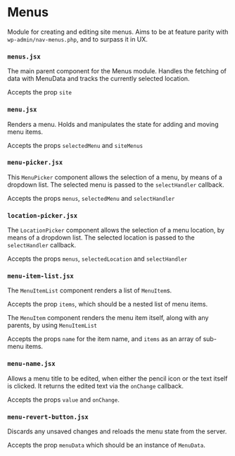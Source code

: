Menus
=====

Module for creating and editing site menus. Aims to be at feature parity with `wp-admin/nav-menus.php`, and to surpass it in UX.

### `menus.jsx`

The main parent component for the Menus module. Handles the fetching of data with MenuData and tracks the currently selected location.

Accepts the prop `site`

### `menu.jsx`

Renders a menu. Holds and manipulates the state for adding and moving menu items.

Accepts the props `selectedMenu` and `siteMenus`

### `menu-picker.jsx`

This `MenuPicker` component allows the selection of a menu, by means of a dropdown list. The selected menu is passed to the `selectHandler` callback.

Accepts the props `menus`, `selectedMenu` and `selectHandler`

### `location-picker.jsx`

The `LocationPicker` component allows the selection of a menu location, by means of a dropdown list. The selected location is passed to the `selectHandler` callback.

Accepts the props `menus`, `selectedLocation` and `selectHandler`

### `menu-item-list.jsx`

The `MenuItemList` component renders a list of `MenuItem`s.

Accepts the prop `items`, which should be a nested list of menu items.

The `MenuItem` component renders the menu item itself, along with any parents, by using `MenuItemList`

Accepts the props `name` for the item name, and `items` as an array of sub-menu items.

### `menu-name.jsx`

Allows a menu title to be edited, when either the pencil icon or the text itself is clicked. It returns the edited text via the `onChange` callback.

Accepts the props `value` and `onChange`.

### `menu-revert-button.jsx`

Discards any unsaved changes and reloads the menu state from the server.

Accepts the prop `menuData` which should be an instance of `MenuData`.
